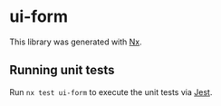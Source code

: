 # ui-form

This library was generated with [Nx](https://nx.dev).

## Running unit tests

Run `nx test ui-form` to execute the unit tests via [Jest](https://jestjs.io).
